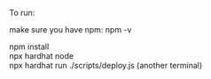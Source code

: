 To run:


make sure you have npm: npm -v

npm install <br>
npx hardhat node <br>
npx hardhat run ./scripts/deploy.js (another terminal)

